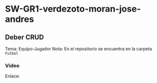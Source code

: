 # SW-GR1-verdezoto-moran-jose-andres
## Deber CRUD
Tema: Equipo-Jugador
Nota: En el repositorio se encuentra en la carpeta `Futbol`
### Video
Enlace: 
